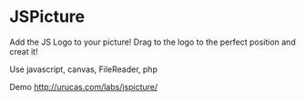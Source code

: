 JSPicture
====

Add the JS Logo to your picture! Drag to the logo to the perfect position and creat it!

Use javascript, canvas, FileReader, php

Demo http://urucas.com/labs/jspicture/

